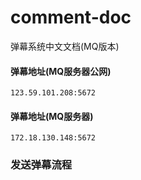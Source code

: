 # comment-doc
弹幕系统中文文档(MQ版本)

#### 弹幕地址(MQ服务器公网)
```
123.59.101.208:5672
```

#### 弹幕地址(MQ服务器)
```
172.18.130.148:5672
```
### 发送弹幕流程
